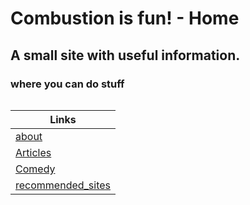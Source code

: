 # Combustion is fun! - Home

## A small site with useful information.
### where you can do stuff


![]()


| Links |
|--|
| [about](about.md) |
| [Articles](InterestingBytes/InterestingBytes.md) |
| [Comedy](comedy/comedy.md) |
| [recommended_sites](InterestingBytes/articles/recommended_sites.md) |



